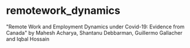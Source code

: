# remotework_dynamics
"Remote Work and Employment Dynamics under Covid-19: Evidence from Canada" by Mahesh Acharya, Shantanu Debbarman, Guillermo Gallacher and Iqbal Hossain

